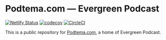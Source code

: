 # Podtema.com — Evergreen Podcast

[![Netlify Status](https://api.netlify.com/api/v1/badges/6c50c114-cd99-4989-86ba-7cae6326f88f/deploy-status)](https://app.netlify.com/sites/cocky-turing-c54dec/deploys) [![codecov](https://codecov.io/gh/rosnovsky/podtemacom/branch/master/graph/badge.svg)](https://codecov.io/gh/rosnovsky/podtemacom) [![CircleCI](https://circleci.com/gh/rosnovsky/podtemacom/tree/master.svg?style=svg)](https://circleci.com/gh/rosnovsky/podtemacom/tree/master)

This is a public repository for [Podtema.com](https://podtema.com), a home of Evergreen Podcast.
